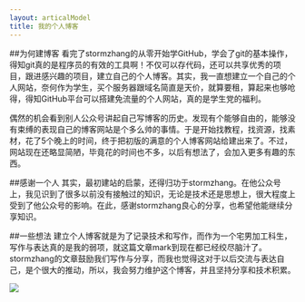 ```yaml
---
layout: articalModel
title: 我的个人博客
---
```


##为何建博客
看完了stormzhang的从零开始学GitHub，学会了git的基本操作，得知git真的是程序员的有效的工具啊！不仅可以存代码，还可以共享优秀的项目，跟进感兴趣的项目，建立自己的个人博客。其实，我一直想建立一个自己的个人网站，奈何作为学生，买个服务器跟域名简直是天价，就算要租，算起来也够呛得，得知GitHub平台可以搭建免流量的个人网站，真的是学生党的福利。  
  
偶然的机会看到别人公众号讲起自己写博客的历史。发现有个能够自由的，能够没有束缚的表现自己的博客网站是个多么帅的事情。于是开始找教程，找资源，找素材，花了5个晚上的时间，终于把初版的满意的个人博客网站给建出来了。不过，网站现在还略显简陋，毕竟花的时间也不多，以后有想法了，会加入更多有趣的东西。  
  
##感谢一个人
其实，最初建站的启蒙，还得归功于stormzhang。在他公众号上，我见识到了很多以前没有接触过的知识，无论是技术还是思想上，很大程度上受到了他公众号的影响。在此，感谢stormzhang良心的分享，也希望他能继续分享知识。  
  
##一些想法
建立个人博客就是为了记录技术和写作，而作为一个宅男加工科生，写作与表达真的是我的弱项，就这篇文章mark到现在都已经绞尽脑汁了。stormzhang的文章鼓励我们写作与分享，而我也觉得这对于以后交流与表达自己，是个很大的推动，所以，我会努力维护这个博客，并且坚持分享和技术积累。  
  
![](http://img4.duitang.com/uploads/item/201609/20/20160920212544_GJxW3.jpeg)

